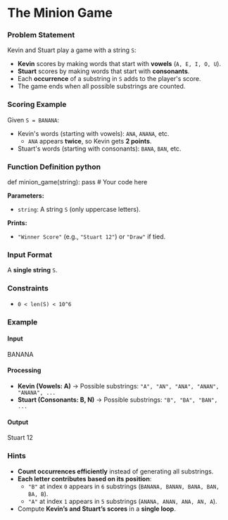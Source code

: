 # The Minion Game

### Problem Statement  
Kevin and Stuart play a game with a string `S`:  

- **Kevin** scores by making words that start with **vowels** (`A, E, I, O, U`).  
- **Stuart** scores by making words that start with **consonants**.  
- Each **occurrence** of a substring in `S` adds to the player's score.  
- The game ends when all possible substrings are counted.  

### Scoring Example  
Given `S = BANANA`:  
- Kevin's words (starting with vowels): `ANA`, `ANANA`, etc.  
  - `ANA` appears **twice**, so Kevin gets **2 points**.  
- Stuart's words (starting with consonants): `BANA`, `BAN`, etc.  

### Function Definition python
def minion_game(string):
    pass  # Your code here

**Parameters:**  
- `string`: A string `S` (only uppercase letters).  

**Prints:**  
- `"Winner Score"` (e.g., `"Stuart 12"`) or `"Draw"` if tied.  

### Input Format  
A **single string** `S`.  

### Constraints  
- `0 < len(S) < 10^6`  

### Example  

#### Input
BANANA

#### Processing  
- **Kevin (Vowels: A)** → Possible substrings: `"A", "AN", "ANA", "ANAN", "ANANA", ...`  
- **Stuart (Consonants: B, N)** → Possible substrings: `"B", "BA", "BAN", ...`  

#### Output
Stuart 12

### Hints 
- **Count occurrences efficiently** instead of generating all substrings.  
- **Each letter contributes based on its position**:
  - `"B"` at index `0` appears in `6` substrings (`BANANA, BANAN, BANA, BAN, BA, B`).
  - `"A"` at index `1` appears in `5` substrings (`ANANA, ANAN, ANA, AN, A`).  
- Compute **Kevin’s and Stuart’s scores** in a **single loop**.  

